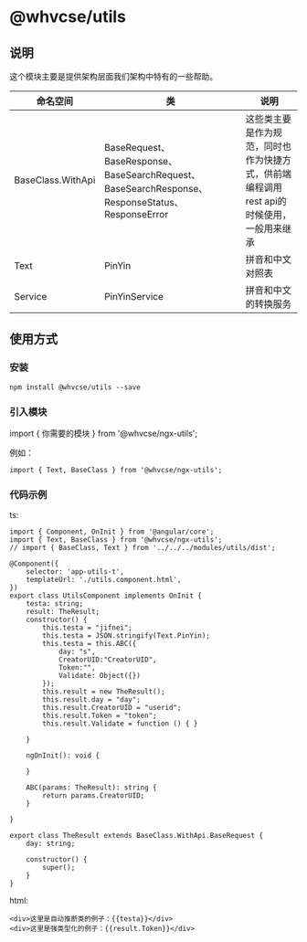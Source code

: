 # @whvcse/utils

## 说明

这个模块主要是提供架构层面我们架构中特有的一些帮助。

| 命名空间 | 类 | 说明 |
| --- |     --- |   --- |
| BaseClass.WithApi | BaseRequest、BaseResponse、BaseSearchRequest、BaseSearchResponse、ResponseStatus、ResponseError | 这些类主要是作为规范，同时也作为快捷方式，供前端编程调用rest api的时候使用，一般用来继承 |
| Text | PinYin | 拼音和中文对照表 |
| Service | PinYinService | 拼音和中文的转换服务 |

## 使用方式

### 安装

```
npm install @whvcse/utils --save
```

### 引入模块

import { 你需要的模块 } from '@whvcse/ngx-utils';

例如： 
```
import { Text, BaseClass } from '@whvcse/ngx-utils';
```

### 代码示例

ts:

```
import { Component, OnInit } from '@angular/core';
import { Text, BaseClass } from '@whvcse/ngx-utils';
// import { BaseClass, Text } from '../../../modules/utils/dist';

@Component({
    selector: 'app-utils-t',
    templateUrl: './utils.component.html',
})
export class UtilsComponent implements OnInit {
    testa: string;
    result: TheResult;
    constructor() {
        this.testa = "jifnei";
        this.testa = JSON.stringify(Text.PinYin);
        this.testa = this.ABC({
            day: "s",
            CreatorUID:"CreatorUID",
            Token:"",
            Validate: Object({})
        });
        this.result = new TheResult();
        this.result.day = "day";
        this.result.CreatorUID = "userid";
        this.result.Token = "token";
        this.result.Validate = function () { }

    }

    ngOnInit(): void {

    }

    ABC(params: TheResult): string {
        return params.CreatorUID;
    }

}

export class TheResult extends BaseClass.WithApi.BaseRequest {
    day: string;
    
    constructor() {
        super();
    }
}
```

html:

```
<div>这里是自动推断类的例子：{{testa}}</div>
<div>这里是强类型化的例子：{{result.Token}}</div>
```